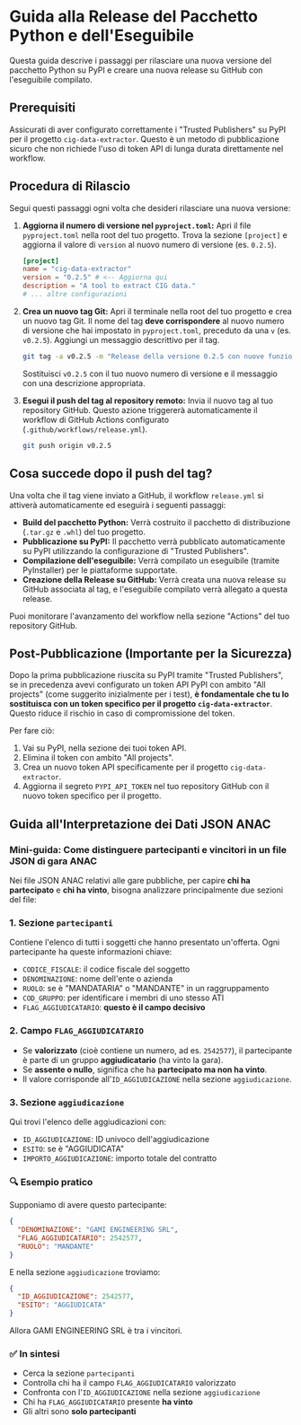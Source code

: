 # Guida alla Release del Pacchetto Python e dell'Eseguibile

Questa guida descrive i passaggi per rilasciare una nuova versione del pacchetto Python su PyPI e creare una nuova release su GitHub con l'eseguibile compilato.

## Prerequisiti

Assicurati di aver configurato correttamente i "Trusted Publishers" su PyPI per il progetto `cig-data-extractor`. Questo è un metodo di pubblicazione sicuro che non richiede l'uso di token API di lunga durata direttamente nel workflow.

## Procedura di Rilascio

Segui questi passaggi ogni volta che desideri rilasciare una nuova versione:

1.  **Aggiorna il numero di versione nel `pyproject.toml`:**
    Apri il file `pyproject.toml` nella root del tuo progetto. Trova la sezione `[project]` e aggiorna il valore di `version` al nuovo numero di versione (es. `0.2.5`).

    ```toml
    [project]
    name = "cig-data-extractor"
    version = "0.2.5" # <-- Aggiorna qui
    description = "A tool to extract CIG data."
    # ... altre configurazioni
    ```

2.  **Crea un nuovo tag Git:**
    Apri il terminale nella root del tuo progetto e crea un nuovo tag Git. Il nome del tag **deve corrispondere** al nuovo numero di versione che hai impostato in `pyproject.toml`, preceduto da una `v` (es. `v0.2.5`). Aggiungi un messaggio descrittivo per il tag.

    ```bash
    git tag -a v0.2.5 -m "Release della versione 0.2.5 con nuove funzionalità/correzioni"
    ```

    Sostituisci `v0.2.5` con il tuo nuovo numero di versione e il messaggio con una descrizione appropriata.

3.  **Esegui il push del tag al repository remoto:**
    Invia il nuovo tag al tuo repository GitHub. Questo azione triggererà automaticamente il workflow di GitHub Actions configurato (`.github/workflows/release.yml`).

    ```bash
    git push origin v0.2.5
    ```

## Cosa succede dopo il push del tag?

Una volta che il tag viene inviato a GitHub, il workflow `release.yml` si attiverà automaticamente ed eseguirà i seguenti passaggi:

-   **Build del pacchetto Python:** Verrà costruito il pacchetto di distribuzione (`.tar.gz` e `.whl`) del tuo progetto.
-   **Pubblicazione su PyPI:** Il pacchetto verrà pubblicato automaticamente su PyPI utilizzando la configurazione di "Trusted Publishers".
-   **Compilazione dell'eseguibile:** Verrà compilato un eseguibile (tramite PyInstaller) per le piattaforme supportate.
-   **Creazione della Release su GitHub:** Verrà creata una nuova release su GitHub associata al tag, e l'eseguibile compilato verrà allegato a questa release.

Puoi monitorare l'avanzamento del workflow nella sezione "Actions" del tuo repository GitHub.

## Post-Pubblicazione (Importante per la Sicurezza)

Dopo la prima pubblicazione riuscita su PyPI tramite "Trusted Publishers", se in precedenza avevi configurato un token API PyPI con ambito "All projects" (come suggerito inizialmente per i test), **è fondamentale che tu lo sostituisca con un token specifico per il progetto `cig-data-extractor`**. Questo riduce il rischio in caso di compromissione del token.

Per fare ciò:
1.  Vai su PyPI, nella sezione dei tuoi token API.
2.  Elimina il token con ambito "All projects".
3.  Crea un nuovo token API specificamente per il progetto `cig-data-extractor`.
4.  Aggiorna il segreto `PYPI_API_TOKEN` nel tuo repository GitHub con il nuovo token specifico per il progetto.

## Guida all'Interpretazione dei Dati JSON ANAC

### Mini-guida: Come distinguere partecipanti e vincitori in un file JSON di gara ANAC

Nei file JSON ANAC relativi alle gare pubbliche, per capire **chi ha partecipato** e **chi ha vinto**, bisogna analizzare principalmente due sezioni del file:

### 1. Sezione `partecipanti`
Contiene l'elenco di tutti i soggetti che hanno presentato un'offerta. Ogni partecipante ha queste informazioni chiave:

- `CODICE_FISCALE`: il codice fiscale del soggetto
- `DENOMINAZIONE`: nome dell'ente o azienda
- `RUOLO`: se è "MANDATARIA" o "MANDANTE" in un raggruppamento
- `COD_GRUPPO`: per identificare i membri di uno stesso ATI
- `FLAG_AGGIUDICATARIO`: **questo è il campo decisivo**

### 2. Campo `FLAG_AGGIUDICATARIO`
- Se **valorizzato** (cioè contiene un numero, ad es. `2542577`), il partecipante è parte di un gruppo **aggiudicatario** (ha vinto la gara).
- Se **assente o nullo**, significa che ha **partecipato ma non ha vinto**.
- Il valore corrisponde all'`ID_AGGIUDICAZIONE` nella sezione `aggiudicazione`.

### 3. Sezione `aggiudicazione`
Qui trovi l'elenco delle aggiudicazioni con:
- `ID_AGGIUDICAZIONE`: ID univoco dell'aggiudicazione
- `ESITO`: se è "AGGIUDICATA"
- `IMPORTO_AGGIUDICAZIONE`: importo totale del contratto

### 🔍 Esempio pratico
Supponiamo di avere questo partecipante:
```json
{
  "DENOMINAZIONE": "GAMI ENGINEERING SRL",
  "FLAG_AGGIUDICATARIO": 2542577,
  "RUOLO": "MANDANTE"
}
```
E nella sezione `aggiudicazione` troviamo:
```json
{
  "ID_AGGIUDICAZIONE": 2542577,
  "ESITO": "AGGIUDICATA"
}
```
Allora GAMI ENGINEERING SRL è tra i vincitori.

### ✅ In sintesi
- Cerca la sezione `partecipanti`
- Controlla chi ha il campo `FLAG_AGGIUDICATARIO` valorizzato
- Confronta con l'`ID_AGGIUDICAZIONE` nella sezione `aggiudicazione`
- Chi ha `FLAG_AGGIUDICATARIO` presente **ha vinto**
- Gli altri sono **solo partecipanti**

